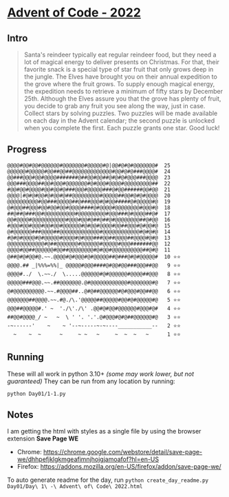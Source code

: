 # [Advent of Code - 2022](https://adventofcode.com/2022/)

## Intro

> Santa's reindeer typically eat regular reindeer food, but they need a lot of magical energy to deliver presents on Christmas. For that, their favorite snack is a special type of star fruit that only grows deep in the jungle. The Elves have brought you on their annual expedition to the grove where the fruit grows.
> To supply enough magical energy, the expedition needs to retrieve a minimum of fifty stars by December 25th. Although the Elves assure you that the grove has plenty of fruit, you decide to grab any fruit you see along the way, just in case.
> Collect stars by solving puzzles. Two puzzles will be made available on each day in the Advent calendar; the second puzzle is unlocked when you complete the first. Each puzzle grants one star. Good luck!


## Progress


    @@@@#@@#@@#@@@@@@#@@@@@@@#@@@@@#@|@@#@#@#@@@@@@@#  25
    @@@@@@#@@@@@#@@##@@##@@@@@@@@@@@@@#@@#@#@###@@@@#  24
    @@###@@@#@@#@@@@#######@##@@#@@##@#@#@#@@@###@@@@  23
    @@@###@@@@##@@#@@@#@@@@@@@#@#@@@#@@@@#@@@@@@@@@##  22
    #@@#@@#@@@@#@@#@@#@###@@@#@@@@@###@#@@######@@#@@  21
    @@@@|#@#@#@@#@#@@#@##@@@@@@@@@#@@@@@##@@#@#@#@@@@  20
    @@@@@@@@@@#@@###@@@@@##@###@@@#@#@@#####@#@@@@@#@  19
    @#@@@##@@@#@@#@@#@@#@@@@####@#@@@@#@@@@@@@@#@@@#@  18
    ##@##@###@@#@@@@@@@@@@#@@@@@@@@@#@@@###@#@@@@##@#  17
    @@#@@@@#@@@@@@@@@@@#@@@#@@#@##@##@#@@@@@@@@##@#@@  16
    #@@@#@@#@@@#@@#@@#@@@@@@#@#@@#@@@@#@@##@@@#@#@@#@  15
    @#@@@@@@###@@@@##@@@@@@@@@@@@@#@@@@@@@@@@@@#@#@#@  14
    #@#@#@@@@#@#@@@@@#@@@@#@#@@@###@@##@@@@##@@@@#@#@  13
    @@@@@@@@@@@@#@##@@@@@@@#@@@@@@#@@@@@#@@@#######@@  12
    @@@@#@@##@@@@@@#@@##@@@@@@@@#@#@@#@@@@@@@@@@##@#@  11
    @##@#@#@@#@.~~.@@@@#@#@@@#@#@@@@@##@###@#@#@@@@@#  10 ⭐️⭐️
    @@@@.## _|%%%=%%|_ @@@@@#@@@####@#@@#@@###@@@##@@   9 ⭐️⭐️
    @@@@#../  \.~~./  \.....@@@@@@#@#@@@@@@#@@@@##@@@   8 ⭐️⭐️
    @@@@@###@@@.~~.##@@@@@@@.@#@@@@@@@@@@@@#@@@@@@@#@   7 ⭐️⭐️
    @#@@@@@@@@@@.~~.#@@@@##..@#@##@@@@@@#@#@@@#@@##@@   6 ⭐️⭐️
    @@@@@@@##@@@@.~~.#@./\.'@@@@@##@@@@@#@@#@#@@@@@#@   5 ⭐️⭐️
    @@@##@@@@@#.' ~  './\'./\' .@@#@#@@#@@@@@@#@@@#@#   4 ⭐️⭐️
    ##@@#@@@@_/ ~   ~  \ ' '. '.'.@#@@@#@#@##@@@@@@#@   3 ⭐️⭐️
    -~------'    ~    ~ '--~-----~-~----___________--   2 ⭐️⭐️
      ~    ~  ~      ~     ~ ~   ~     ~  ~  ~   ~      1 ⭐️⭐️
    




## Running
These will all work in python 3.10+ _(some may work lower, but not guaranteed)_
They can be run from any location by running:
```
python Day01/1-1.py
```


## Notes
I am getting the html with styles as a single file by using the browser extension **Save Page WE**
- Chrome: https://chrome.google.com/webstore/detail/save-page-we/dhhpefjklgkmgeafimnjhojgjamoafof?hl=en-US
- Firefox: https://addons.mozilla.org/en-US/firefox/addon/save-page-we/

To auto generate readme for the day, run `python create_day_readme.py Day01/Day\ 1\ -\ Advent\ of\ Code\ 2022.html`